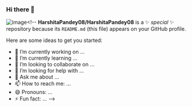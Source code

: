 ### Hi there 👋


![image](https://github.com/HarshitaPandey08/HarshitaPandey08/assets/53274845/c8c6f0b2-0f3d-4d82-8808-de0b7a45d66e)<!--
**HarshitaPandey08/HarshitaPandey08** is a ✨ _special_ ✨ repository because its `README.md` (this file) appears on your GitHub profile.

Here are some ideas to get you started:

- 🔭 I’m currently working on ...
- 🌱 I’m currently learning ...
- 👯 I’m looking to collaborate on ...
- 🤔 I’m looking for help with ...
- 💬 Ask me about ...
- 📫 How to reach me: ...
- 😄 Pronouns: ...
- ⚡ Fun fact: ...
-->
